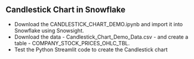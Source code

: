 ## Candlestick Chart in Snowflake
- Download the CANDLESTICK_CHART_DEMO.ipynb and import it into Snowflake using Snowsight.
- Download the data - Candlestick_Chart_Demo_Data.csv - and create a table - COMPANY_STOCK_PRICES_OHLC_TBL.
- Test the Python Streamlit code to create the Candlestick chart
